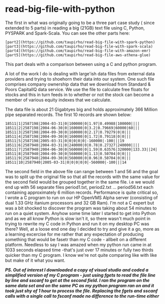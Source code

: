 # read-big-file-with-python
The first in what was originally going to be a three part case study ( since extended to 5 parts) in reading a big (21GB) text file 
using C, Python, PYSPARK and Spark-Scala. You can see the other parts here:
```
[part2](https://github.com/taupirho/read-big-file-with-spark-python)
[part3](https://github.com/taupirho/read-big-file-with-spark-scala)
[part4](https://github.com/taupirho/read-big-file-with-amazon-emr)
[part5](https://github.com/taupirho/read-big-file-aws-athena-glue)
```
This part deals with a comparison between using a C and python program.

A lot of the work I do is dealing with large'ish data files from external data providers and 
trying to shoehorn their data into our system. One such file comprises company ownership data that
we download from Standard & Poors CapitalIQ data service. We use the file to calculate free floats for stocks 
and this in turn feeds in to whether or not the stock can become a member of various equity indexes 
that we calculate.

The data file is about 21 Gigabtyes big and holds approximately 366 Million pipe separated records. The first 
10 records are shown below:

```
18511|1|2587198|2004-03-31|0|100000|0|1.97|0.49988|100000||||
18511|2|2587198|2004-06-30|0|160000|0|3.2|0.79669|60000|60|||
18511|3|2587198|2004-09-30|0|160000|0|2.17|0.79279|0|0|||
18511|4|2587198|2004-09-30|0|160000|0|1.72|0.79118|0|0|||
18511|5|2587198|2005-03-31|0|0|0|0|0|-160000|-100|||19
18511|6|2587940|2004-03-31|0|240000|0|0.78|0.27327|240000||||
18511|7|2587940|2004-06-30|0|560000|0|1.59|0.63576|320000|133.33||24|
18511|8|2587940|2004-09-30|0|560000|0|1.13|0.50704|0|0|||
18511|9|2587940|2004-09-30|0|560000|0|0.96|0.50704|0|0|||
18511|10|2587940|2005-03-31|0|0|0|0|0|-560000|-100|||14

```
The second field in the above file can range between 1 and 56 and the goal was to split up the 
original file so that all the records with the same value for the second field would be 
grouped together in the same file. i.e we would end up with 56 separate files period1.txt, 
period2.txt ... period56.txt each containing approximately 6 million records. Performance is quite critical 
so, I wrote a C program to run on our HP OpenVMS Alpha server (consisting of dual 1.33 GHz itanium processors 
and 32 GB Ram). I'm not a C expert but was a bit shocked to discover the program was taking about 54 minutes to run on a quiet system. 
Anyhow some time later I started to get into Python and as we all know Python is slow isn't it, so there wasn't 
much point in trying to rewrite my C code in Python and run it on my desktop PC was there? Well, at a loose end one day I 
decided to try and give it a go, more as a learning excercise for me rather that any expectation of producing
something that would be fasetr than my C code - allbeit on a different platform. Needless to say I was amazed 
when my python run came in at 1033 seconds elapsed time -that's just over 17 minutes or fully two thirds quicker
than my C program. I know we're not quite comparing like with like but make of it what you want. 

***PS. Out of interest I downloaded a copy of visual studio and coded a simplified version of my 
C program - just using fgets to read the file line by line and sscanf to get at the second field. I ran the program
on the same data set and on the same PC as my python program ran on and it took just shy of 1 hour to process
the file. Replacing the fgets and sscanf calls with a single call to fscanf made no difference to the run-time either***
